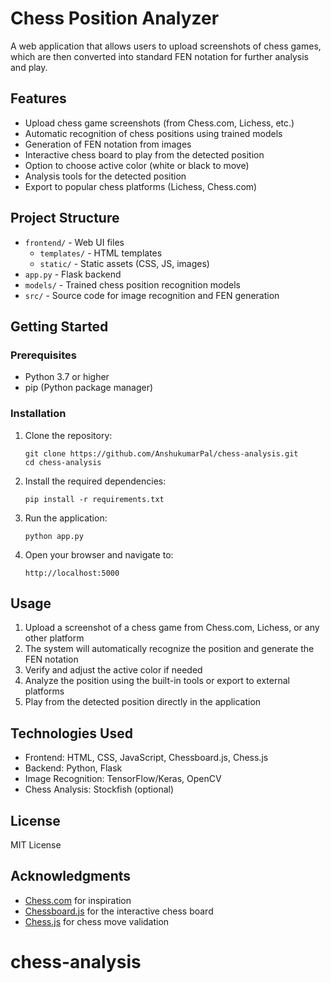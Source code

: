 # Chess Position Analyzer

A web application that allows users to upload screenshots of chess games, which are then converted into standard FEN notation for further analysis and play.

## Features

- Upload chess game screenshots (from Chess.com, Lichess, etc.)
- Automatic recognition of chess positions using trained models
- Generation of FEN notation from images
- Interactive chess board to play from the detected position
- Option to choose active color (white or black to move)
- Analysis tools for the detected position
- Export to popular chess platforms (Lichess, Chess.com)

## Project Structure

- `frontend/` - Web UI files
  - `templates/` - HTML templates
  - `static/` - Static assets (CSS, JS, images)
- `app.py` - Flask backend
- `models/` - Trained chess position recognition models
- `src/` - Source code for image recognition and FEN generation

## Getting Started

### Prerequisites

- Python 3.7 or higher
- pip (Python package manager)

### Installation

1. Clone the repository:
   ```
   git clone https://github.com/AnshukumarPal/chess-analysis.git
   cd chess-analysis
   ```

2. Install the required dependencies:
   ```
   pip install -r requirements.txt
   ```

3. Run the application:
   ```
   python app.py
   ```

4. Open your browser and navigate to:
   ```
   http://localhost:5000
   ```

## Usage

1. Upload a screenshot of a chess game from Chess.com, Lichess, or any other platform
2. The system will automatically recognize the position and generate the FEN notation
3. Verify and adjust the active color if needed
4. Analyze the position using the built-in tools or export to external platforms
5. Play from the detected position directly in the application

## Technologies Used

- Frontend: HTML, CSS, JavaScript, Chessboard.js, Chess.js
- Backend: Python, Flask
- Image Recognition: TensorFlow/Keras, OpenCV
- Chess Analysis: Stockfish (optional)

## License

MIT License

## Acknowledgments

- [Chess.com](https://www.chess.com) for inspiration
- [Chessboard.js](https://chessboardjs.com) for the interactive chess board
- [Chess.js](https://github.com/jhlywa/chess.js) for chess move validation
# chess-analysis